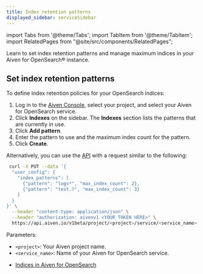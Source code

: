 ```yaml
---
title: Index retention patterns
displayed_sidebar: serviceSidebar
---
```


import Tabs from '@theme/Tabs';
import TabItem from '@theme/TabItem';
import RelatedPages from "@site/src/components/RelatedPages";

Learn to set index retention patterns and manage maximum indices in your Aiven for OpenSearch® instance.

## Set index retention patterns
To define index retention policies for your OpenSearch indices:

<Tabs groupId="retention-method">
<TabItem value="Console" label="Console" default>

1. Log in to the [Aiven Console](https://console.aiven.io), select your project,
   and select your Aiven for OpenSearch service.
1. Click **Indexes** on the sidebar.
   The **Indexes** section lists the patterns that are currently in use.
1. Click **Add pattern**.
1. Enter the pattern to use and the maximum index count for the pattern.
1. Click **Create**.

</TabItem>
<TabItem value="API" label="API">

Alternatively, you can use the [API](https://api.aiven.io/doc/) with a request similar
to the following:

```bash
 curl -X PUT --data '{
  "user_config": {
    "index_patterns": [
      {"pattern": "logs*", "max_index_count": 2},
      {"pattern": "test.?", "max_index_count": 3}
    ]
  }
}' \
  --header "content-type: application/json" \
  --header "authorization: aivenv1 <YOUR TOKEN HERE>" \
  https://api.aiven.io/v1beta/project/<project>/service/<service_name>

```

Parameters:

- `<project>`: Your Aiven project name.
- `<service_name>`: Name of your Aiven for OpenSearch service.

</TabItem>
</Tabs>


<RelatedPages/>

- [Indices in Aiven for OpenSearch](/docs/products/opensearch/concepts/indices)
